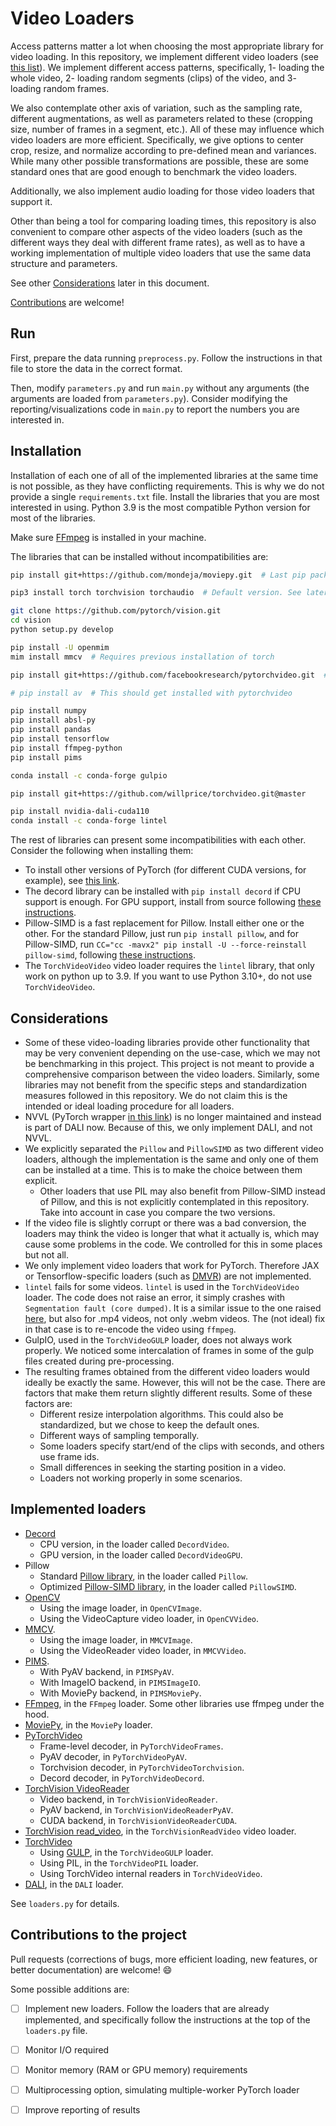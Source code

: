 # Video Loaders

Access patterns matter a lot when choosing the most appropriate library for video loading. In this repository, we implement different video loaders (see [this list](#implemented-loaders)). We implement different access patterns, specifically, 1- loading the whole video, 2- loading random segments (clips) of the video, and 3- loading random frames. 

We also contemplate other axis of variation, such as the sampling rate, different augmentations, as well as parameters related to these (cropping size, number of frames in a segment, etc.). All of these may influence which video loaders are more efficient. Specifically, we give options to center crop, resize, and normalize according to pre-defined mean and variances. While many other possible transformations are possible, these are some standard ones that are good enough to benchmark the video loaders.

Additionally, we also implement audio loading for those video loaders that support it.

Other than being a tool for comparing loading times, this repository is also convenient to compare other aspects of the video loaders (such as the different ways they deal with different frame rates), as well as to have a working implementation of multiple video loaders that use the same data structure and parameters.



See other [Considerations](#considerations) later in this document.

[Contributions](#contributions-to-the-project) are welcome!


## Run

First, prepare the data running `preprocess.py`. Follow the instructions in that file to store the data in the correct 
format.

Then, modify `parameters.py` and run `main.py` without any arguments (the arguments are loaded from `parameters.py`).
Consider modifying the reporting/visualizations code in `main.py` to report the numbers you are interested in.


## Installation


Installation of each one of all of the implemented libraries at the same time is not possible, as they have conflicting
requirements. This is why we do not provide a single `requirements.txt` file. Install the libraries that you are most 
interested in using. Python 3.9 is the most compatible Python version for most of the libraries.

Make sure [FFmpeg](https://ffmpeg.org/download.html) is installed in your machine.

The libraries that can be installed without incompatibilities are:

```bash
pip install git+https://github.com/mondeja/moviepy.git  # Last pip package is not up to date. Install from git directly. It says it is not compatible with last numpy, but it works (do not downgrade numpy)

pip3 install torch torchvision torchaudio  # Default version. See later for alternatives.

git clone https://github.com/pytorch/vision.git
cd vision
python setup.py develop

pip install -U openmim
mim install mmcv  # Requires previous installation of torch

pip install git+https://github.com/facebookresearch/pytorchvideo.git  # Last pip package is not up to date with latest torchvision release, so install from git directly

# pip install av  # This should get installed with pytorchvideo

pip install numpy
pip install absl-py
pip install pandas
pip install tensorflow
pip install ffmpeg-python
pip install pims

conda install -c conda-forge gulpio

pip install git+https://github.com/willprice/torchvideo.git@master

pip install nvidia-dali-cuda110 
conda install -c conda-forge lintel
```

The rest of libraries can present some incompatibilities with each other. Consider the following when installing them:
- To install other versions of PyTorch (for different CUDA versions, for example), see [this link](https://pytorch.org/get-started/locally/).
- The decord library can be installed with `pip install decord` if CPU support is enough. For GPU support, install from
source following [these instructions](https://github.com/dmlc/decord?tab=readme-ov-file#install-from-source).
- Pillow-SIMD is a fast replacement for Pillow. Install either one or the other. For the standard Pillow, just run `pip install pillow`, and for Pillow-SIMD, run `CC="cc -mavx2" pip install -U --force-reinstall pillow-simd`, following [these instructions](https://github.com/uploadcare/pillow-simd?tab=readme-ov-file#installation).
- The `TorchVideoVideo` video loader requires the `lintel` library, that only work on python up to 3.9. If you want to use Python 3.10+, do not use `TorchVideoVideo`.

## Considerations

- Some of these video-loading libraries provide other functionality that may be very convenient depending on the use-case, which we may not be benchmarking in this project. This project is not meant to provide a comprehensive comparison between the video loaders. Similarly, some libraries may not benefit from the specific steps and standardization measures followed in this repository. We do not claim this is the intended or ideal loading procedure for all loaders. 
- NVVL (PyTorch wrapper [in this link](https://github.com/NVIDIA/nvvl/tree/master/pytorch)) is no longer maintained and instead is part of DALI now. Because of this, we only implement DALI, and not NVVL.
- We explicitly separated the `Pillow` and `PillowSIMD` as two different video loaders, although the implementation is the same and only one of them can be installed at a time. This is to make the choice between them explicit.
  - Other loaders that use PIL may also benefit from Pillow-SIMD instead of Pillow, and this is not explicitly contemplated in this repository. Take into account in case you compare the two versions.
- If the video file is slightly corrupt or there was a bad conversion, the loaders may think the video is longer that what it actually is, which may cause some problems in the code. We controlled for this in some places but not all.
- We only implement video loaders that work for PyTorch. Therefore JAX or Tensorflow-specific loaders 
(such as [DMVR](https://github.com/google-deepmind/dmvr)) are not implemented.
- `lintel` fails for some videos. `lintel` is used in the `TorchVideoVideo` loader. The code does not raise an error, it simply crashes with `Segmentation fault (core dumped)`. It is a similar issue to the one raised 
[here](https://github.com/dukebw/lintel/issues/14), but also for .mp4 videos, not only .webm videos. The (not ideal) fix in that case is to re-encode the video using `ffmpeg`.
- GulpIO, used in the `TorchVideoGULP` loader, does not always work properly. We noticed some intercalation of frames in some of the gulp files created during pre-processing.
- The resulting frames obtained from the different video loaders would ideally be exactly the same. However, this will not be the case. There are factors that make them return slightly different results. Some of these factors are:
  - Different resize interpolation algorithms. This could also be standardized, but we chose to keep the default ones.
  - Different ways of sampling temporally.
  - Some loaders specify start/end of the clips with seconds, and others use frame ids.
  - Small differences in seeking the starting position in a video.
  - Loaders not working properly in some scenarios.


## Implemented loaders
- [Decord](https://github.com/dmlc/decord)
  - CPU version, in the loader called `DecordVideo`.
  - GPU version, in the loader called `DecordVideoGPU`.
- Pillow
  - Standard [Pillow library](https://github.com/python-pillow/Pillow), in the loader called `Pillow`.
  - Optimized [Pillow-SIMD library](https://github.com/uploadcare/pillow-simd), in the loader called `PillowSIMD`.
- [OpenCV](https://opencv.org/)
  - Using the image loader, in `OpenCVImage`.
  - Using the VideoCapture video loader, in `OpenCVVideo`.
- [MMCV](https://mmcv.readthedocs.io/en/latest/).
  - Using the image loader, in `MMCVImage`.
  - Using the VideoReader video loader, in `MMCVVideo`.
- [PIMS](http://soft-matter.github.io/pims/dev/video.html).
  - With PyAV backend, in `PIMSPyAV`.
  - With ImageIO backend, in `PIMSImageIO`.
  - With MoviePy backend, in `PIMSMoviePy`.
- [FFmpeg](https://ffmpeg.org/), in the `FFmpeg` loader. Some other libraries use ffmpeg under the hood.
- [MoviePy](https://zulko.github.io/moviepy/), in the `MoviePy` loader.
- [PyTorchVideo](https://github.com/facebookresearch/pytorchvideo)
  - Frame-level decoder, in `PyTorchVideoFrames`.
  - PyAV decoder, in `PyTorchVideoPyAV`.
  - Torchvision decoder, in `PyTorchVideoTorchvision`.
  - Decord decoder, in `PyTorchVideoDecord`.
- [TorchVision VideoReader](https://pytorch.org/vision/main/generated/torchvision.io.VideoReader.html)
  - Video backend, in `TorchVisionVideoReader`.
  - PyAV backend, in `TorchVisionVideoReaderPyAV`.
  - CUDA backend, in `TorchVisionVideoReaderCUDA`.
- [TorchVision read_video](https://pytorch.org/vision/main/generated/torchvision.io.read_video.html), in the `TorchVisionReadVideo` video loader.
- [TorchVideo](https://github.com/torchvideo/torchvideo)
  - Using [GULP](https://github.com/achaiah/GulpIO), in the `TorchVideoGULP` loader.
  - Using PIL, in the `TorchVideoPIL` loader.
  - Using TorchVideo internal readers in `TorchVideoVideo`.
- [DALI](https://github.com/NVIDIA/DALI), in the `DALI` loader.

See `loaders.py` for details.


## Contributions to the project

Pull requests (corrections of bugs, more efficient loading, new features, or better documentation) are welcome! :smile:

Some possible additions are:
- [ ] Implement new loaders. Follow the loaders that are already implemented, and specifically follow the instructions at the top of the `loaders.py` file.
- [ ] Monitor I/O required
- [ ] Monitor memory (RAM or GPU memory) requirements
- [ ] Multiprocessing option, simulating multiple-worker PyTorch loader
- [ ] Improve reporting of results


